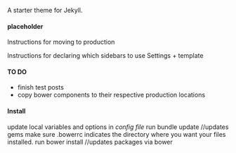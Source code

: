 A starter theme for Jekyll.



#### placeholder
Instructions for moving to production

Instructions for declaring which sidebars to use
Settings + template

#### TO DO
- finish test posts
- copy bower components to their respective production locations

#### Install
update local variables and options in _config file_
run bundle update //updates gems
make sure .bowerrc indicates the directory where you want your files installed.
run bower install //updates packages via bower


